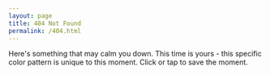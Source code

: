 ```yaml
---
layout: page
title: 404 Not Found
permalink: /404.html
---
```

<style>
    html {
        background-image: url(/images/dot.gif);
    }
    .content {
        position: relative;
    }
    .markdown-body{
        margin: 200px auto;
        box-shadow: 0 0 5px rgba(0,0,0,0.2);
        background: RGBA(255, 255, 255, 0.8);
    }
    .markdown-body .about {
        margin-bottom: 2em;
    }
    #close {
        position: absolute;
        top: -100px;
        left: -12px;
        font-size: 40px;
        cursor: pointer;
    }
</style>
<span id="close" title="Hide this dumb box">&times;</span>

Here's something that may calm you down. This time is yours - this specific color pattern is unique to this moment. Click or tap to save the moment.
<script src="/js/about.js"></script>
